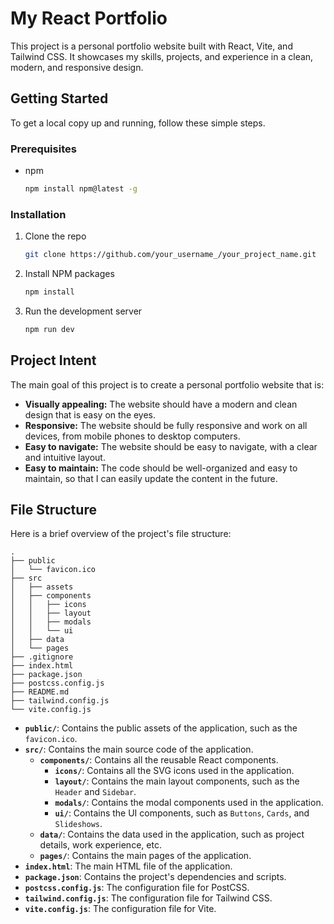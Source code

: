 # My React Portfolio

This project is a personal portfolio website built with React, Vite, and Tailwind CSS. It showcases my skills, projects, and experience in a clean, modern, and responsive design.

## Getting Started

To get a local copy up and running, follow these simple steps.

### Prerequisites

*   npm
    ```sh
    npm install npm@latest -g
    ```

### Installation

1.  Clone the repo
    ```sh
    git clone https://github.com/your_username_/your_project_name.git
    ```
2.  Install NPM packages
    ```sh
    npm install
    ```
3.  Run the development server
    ```sh
    npm run dev
    ```

## Project Intent

The main goal of this project is to create a personal portfolio website that is:

*   **Visually appealing:** The website should have a modern and clean design that is easy on the eyes.
*   **Responsive:** The website should be fully responsive and work on all devices, from mobile phones to desktop computers.
*   **Easy to navigate:** The website should be easy to navigate, with a clear and intuitive layout.
*   **Easy to maintain:** The code should be well-organized and easy to maintain, so that I can easily update the content in the future.

## File Structure

Here is a brief overview of the project's file structure:

```
.
├── public
│   └── favicon.ico
├── src
│   ├── assets
│   ├── components
│   │   ├── icons
│   │   ├── layout
│   │   ├── modals
│   │   └── ui
│   ├── data
│   └── pages
├── .gitignore
├── index.html
├── package.json
├── postcss.config.js
├── README.md
├── tailwind.config.js
└── vite.config.js
```

*   **`public/`**: Contains the public assets of the application, such as the `favicon.ico`.
*   **`src/`**: Contains the main source code of the application.
    *   **`components/`**: Contains all the reusable React components.
        *   **`icons/`**: Contains all the SVG icons used in the application.
        *   **`layout/`**: Contains the main layout components, such as the `Header` and `Sidebar`.
        *   **`modals/`**: Contains the modal components used in the application.
        *   **`ui/`**: Contains the UI components, such as `Buttons`, `Cards`, and `Slideshows`.
    *   **`data/`**: Contains the data used in the application, such as project details, work experience, etc.
    *   **`pages/`**: Contains the main pages of the application.
*   **`index.html`**: The main HTML file of the application.
*   **`package.json`**: Contains the project's dependencies and scripts.
*   **`postcss.config.js`**: The configuration file for PostCSS.
*   **`tailwind.config.js`**: The configuration file for Tailwind CSS.
*   **`vite.config.js`**: The configuration file for Vite.
